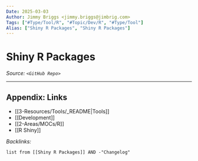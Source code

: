 ```yaml
---
Date: 2025-03-03
Author: Jimmy Briggs <jimmy.briggs@jimbrig.com>
Tags: ["#Type/Tool/R", "#Topic/Dev/R", "#Type/Tool"]
Alias: ["Shiny R Packages", "Shiny R Packages"]
---
```


# Shiny R Packages

*Source: `<GitHub Repo>`*

***

## Appendix: Links

- [[3-Resources/Tools/_README|Tools]]
- [[Development]]
- [[2-Areas/MOCs/R]]
- [[R Shiny]]


*Backlinks:*

```dataview
list from [[Shiny R Packages]] AND -"Changelog"
```